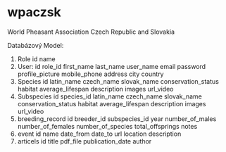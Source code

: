 # wpaczsk
World Pheasant Association Czech Republic and Slovakia

Databázový Model:

1. Role
   id
   name
2. User:
   id
   role_id
   first_name
   last_name
   user_name
   email
   password
   profile_picture
   mobile_phone
   address
   city
   country
4. Species
   id
   latin_name
   czech_name
   slovak_name
   conservation_status
   habitat
   average_lifespan
   description
   images
   url_video
6. Subspecies
   id
   species_id
   latin_name
   czech_name
   slovak_name
   conservation_status
   habitat
   average_lifespan
   description
   images
   url_video
8. breeding_record
   id
   breeder_id
   subspecies_id
   year
   number_of_males
   number_of_females
   number_of_species
   total_offsprings
   notes
9. event
   id
   name
   date_from
   date_to
   url
   location
   description
10. articels
   id
   title
   pdf_file
   publication_date
   author
